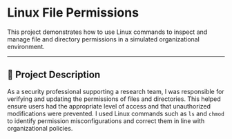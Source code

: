 # Linux File Permissions

This project demonstrates how to use Linux commands to inspect and manage file and directory permissions in a simulated organizational environment.

---

## 📘 Project Description

As a security professional supporting a research team, I was responsible for verifying and updating the permissions of files and directories. This helped ensure users had the appropriate level of access and that unauthorized modifications were prevented. I used Linux commands such as `ls` and `chmod` to identify permission misconfigurations and correct them in line with organizational policies.



